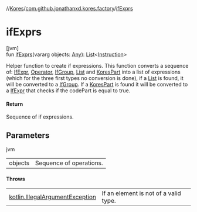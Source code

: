 //[Kores](../../index.md)/[com.github.jonathanxd.kores.factory](index.md)/[ifExprs](if-exprs.md)

# ifExprs

[jvm]\
fun [ifExprs](if-exprs.md)(vararg objects: [Any](https://kotlinlang.org/api/latest/jvm/stdlib/kotlin/-any/index.html)): [List](https://kotlinlang.org/api/latest/jvm/stdlib/kotlin.collections/-list/index.html)<[Instruction](../com.github.jonathanxd.kores/-instruction/index.md)>

Helper function to create if expressions. This function converts a sequence of: [IfExpr](../com.github.jonathanxd.kores.base/-if-expr/index.md), [Operator](../com.github.jonathanxd.kores.operator/-operator/index.md), [IfGroup](../com.github.jonathanxd.kores.base/-if-group/index.md), [List](https://kotlinlang.org/api/latest/jvm/stdlib/kotlin.collections/-list/index.html) and [KoresPart](../com.github.jonathanxd.kores/-kores-part/index.md) into a list of expressions (which for the three first types no conversion is done), if a [List](https://kotlinlang.org/api/latest/jvm/stdlib/kotlin.collections/-list/index.html) is found, it will be converted to a [IfGroup](../com.github.jonathanxd.kores.base/-if-group/index.md). If a [KoresPart](../com.github.jonathanxd.kores/-kores-part/index.md) is found it will be converted to a [IfExpr](../com.github.jonathanxd.kores.base/-if-expr/index.md) that checks if the codePart is equal to true.

#### Return

Sequence of if expressions.

## Parameters

jvm

| | |
|---|---|
| objects | Sequence of operations. |

#### Throws

| | |
|---|---|
| [kotlin.IllegalArgumentException](https://kotlinlang.org/api/latest/jvm/stdlib/kotlin/-illegal-argument-exception/index.html) | If an element is not of a valid type. |
